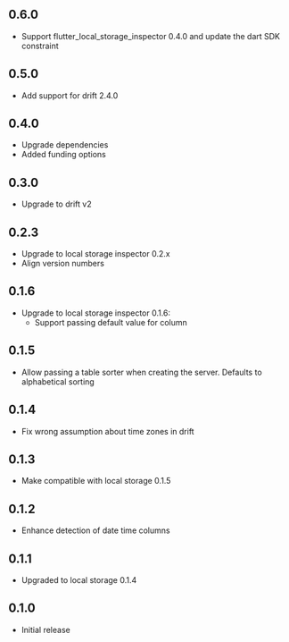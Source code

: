 ## 0.6.0

* Support flutter_local_storage_inspector 0.4.0 and update the dart SDK constraint

## 0.5.0

* Add support for drift 2.4.0

## 0.4.0

* Upgrade dependencies
* Added funding options

## 0.3.0

* Upgrade to drift v2

## 0.2.3

* Upgrade to local storage inspector 0.2.x
* Align version numbers

## 0.1.6

* Upgrade to local storage inspector 0.1.6:
  * Support passing default value for column

## 0.1.5

* Allow passing a table sorter when creating the server. Defaults to alphabetical sorting

## 0.1.4

* Fix wrong assumption about time zones in drift

## 0.1.3

* Make compatible with local storage 0.1.5

## 0.1.2

* Enhance detection of date time columns

## 0.1.1

* Upgraded to local storage 0.1.4

## 0.1.0

* Initial release
